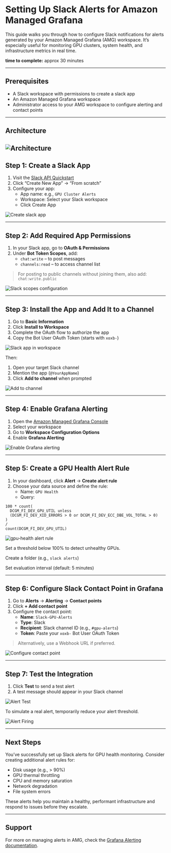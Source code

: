 # Setting Up Slack Alerts for Amazon Managed Grafana

This guide walks you through how to configure Slack notifications for alerts generated by your Amazon Managed Grafana (AMG) workspace. It’s especially useful for monitoring GPU clusters, system health, and infrastructure metrics in real time.

**time to complete:** approx 30 minutes

---

## Prerequisites

- A Slack workspace with permissions to create a slack app
- An Amazon Managed Grafana workspace
- Administrator access to your AMG workspace to configure alerting and contact points

---
## Architecture

![Architecture](assets/Observability-Architecture.png)
---

## Step 1: Create a Slack App

1. Visit the [Slack API Quickstart](https://api.slack.com/quickstart)
2. Click “Create New App” → “From scratch”
3. Configure your app:
   - App name: e.g., `GPU Cluster Alerts`
   - Workspace: Select your Slack workspace
   - Click Create App

![Create slack app](assets/create-slack-app.png)

---

## Step 2: Add Required App Permissions

1. In your Slack app, go to **OAuth & Permissions**
2. Under **Bot Token Scopes**, add:
   - `chat:write` – to post messages
   - `channels:read` – to access channel list

> For posting to public channels without joining them, also add: `chat:write.public`

![Slack scopes configuration](assets/slack-scopes.png)

---

## Step 3: Install the App and Add It to a Channel

1. Go to **Basic Information**
2. Click **Install to Workspace**
3. Complete the OAuth flow to authorize the app
4. Copy the Bot User OAuth Token (starts with `xoxb-`)

![Slack app in workspace](assets/slack-app-workspace.png)

Then:
1. Open your target Slack channel
2. Mention the app (`@YourAppName`)
3. Click **Add to channel** when prompted

![Add to channel](assets/add-to-channel.png)

---

## Step 4: Enable Grafana Alerting

1. Open the [Amazon Managed Grafana Console](https://console.aws.amazon.com/grafana/)
2. Select your workspace
3. Go to **Workspace Configuration Options**
4. Enable **Grafana Alerting**

![Enable Grafana alerting](assets/enable_grafana_alerting.png)

---

## Step 5: Create a GPU Health Alert Rule

1. In your dashboard, click **Alert** → **Create alert rule**
2. Choose your data source and define the rule:
   - Name: `GPU Health`
   - Query:

```promql
100 * count(
  DCGM_FI_DEV_GPU_UTIL unless 
  (DCGM_FI_DEV_XID_ERRORS > 0 or DCGM_FI_DEV_ECC_DBE_VOL_TOTAL > 0)
)
/
count(DCGM_FI_DEV_GPU_UTIL)
```

![gpu-health alert rule](assets/gpu-health-alert.png)

Set a threshold below 100% to detect unhealthy GPUs.

Create a folder (e.g., `slack alerts`)

Set evaluation interval (default: 5 minutes)

---

## Step 6: Configure Slack Contact Point in Grafana

1. Go to **Alerts** → **Alerting** → **Contact points**
2. Click **+ Add contact point**
3. Configure the contact point:
   - **Name**: `Slack-GPU-Alerts`
   - **Type**: Slack
   - **Recipient**: Slack channel ID (e.g., `#gpu-alerts`)
   - **Token**: Paste your `xoxb-` Bot User OAuth Token

> Alternatively, use a Webhook URL if preferred.

![Configure contact point](assets/configure-contact-point.png)

---

## Step 7: Test the Integration

1. Click **Test** to send a test alert
2. A test message should appear in your Slack channel

![Alert Test](assets/alert-test.png)

To simulate a real alert, temporarily reduce your alert threshold.

![Alert Firing](assets/alert-firing.png)

---

## Next Steps

You’ve successfully set up Slack alerts for GPU health monitoring. Consider creating additional alert rules for:

- Disk usage (e.g., > 90%)
- GPU thermal throttling
- CPU and memory saturation
- Network degradation
- File system errors

These alerts help you maintain a healthy, performant infrastructure and respond to issues before they escalate.

---

## Support

For more on managing alerts in AMG, check the [Grafana Alerting documentation](https://grafana.com/docs/grafana/latest/alerting/).
